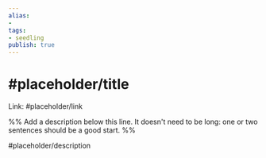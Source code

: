 ```yaml
---
alias: 
- 
tags:
- seedling
publish: true
---
```


# #placeholder/title 

Link: #placeholder/link 

%% Add a description below this line. It doesn't need to be long: one or two sentences should be a good start. %%

#placeholder/description 

